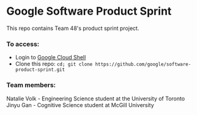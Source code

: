 # Google Software Product Sprint

This repo contains Team 48's product sprint project.

### To access:

- Login to [Google Cloud Shell](https://ssh.cloud.google.com/cloudshell/editor)
- Clone this repo: `cd; git clone https://github.com/google/software-product-sprint.git`


### Team members:
Natalie Volk - Engineering Science student at the University of Toronto
Jinyu Gan - Cognitive Science student at McGill University
